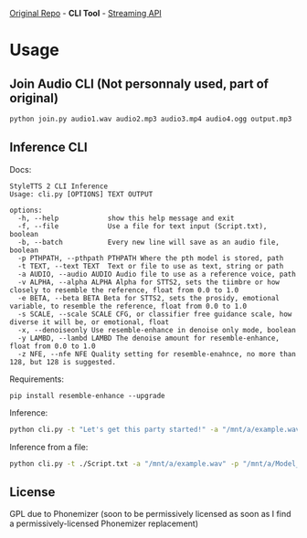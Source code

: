 [Original Repo](https://github.com/yl4579/StyleTTS2) - **CLI Tool** - [Streaming API](https://github.com/neuralVox/styletts2)

# Usage

## Join Audio CLI (Not personnaly used, part of original)

```bash
python join.py audio1.wav audio2.mp3 audio3.mp4 audio4.ogg output.mp3
```

## Inference CLI

Docs:
```
StyleTTS 2 CLI Inference
Usage: cli.py [OPTIONS] TEXT OUTPUT

options:
  -h, --help            show this help message and exit
  -f, --file            Use a file for text input (Script.txt), boolean
  -b, --batch           Every new line will save as an audio file, boolean
  -p PTHPATH, --pthpath PTHPATH Where the pth model is stored, path
  -t TEXT, --text TEXT  Text or file to use as text, string or path
  -a AUDIO, --audio AUDIO Audio file to use as a reference voice, path
  -v ALPHA, --alpha ALPHA Alpha for STTS2, sets the tiimbre or how closely to resemble the reference, float from 0.0 to 1.0
  -e BETA, --beta BETA Beta for STTS2, sets the prosidy, emotional variable, to resemble the reference, float from 0.0 to 1.0
  -s SCALE, --scale SCALE CFG, or classifier free guidance scale, how diverse it will be, or emotional, float
  -x, --denoiseonly Use resemble-enhance in denoise only mode, boolean
  -y LAMBD, --lambd LAMBD The denoise amount for resemble-enhance, float from 0.0 to 1.0
  -z NFE, --nfe NFE Quality setting for resemble-enahnce, no more than 128, but 128 is suggested.
```

Requirements:
```resemble-enahce
pip install resemble-enhance --upgrade
```
Inference:
```bash
python cli.py -t "Let's get this party started!" -a "/mnt/a/example.wav" -p "/mnt/a/Model_2nd_00049.pth" -b -x -y 0.5 -z 128
```

Inference from a file:
```bash
python cli.py -t ./Script.txt -a "/mnt/a/example.wav" -p "/mnt/a/Model_2nd_00049.pth" -f -b -x -y 0.5 -z 128
```

## License

GPL due to Phonemizer (soon to be permissively licensed as soon as I find a permissively-licensed Phonemizer replacement)

